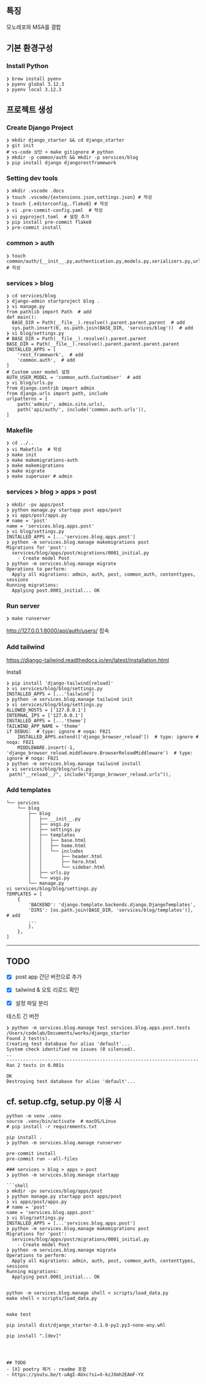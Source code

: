 ## 특징
모노레포와 MSA를 결합

## 기본 환경구성
### Install Python
```shell
❯ brew install pyenv
❯ pyenv global 3.12.3
❯ pyenv local 3.12.3
```

## 프로젝트 생성
### Create Django Project
```shell
❯ mkdir django_starter && cd django_starter
❯ git init
# vs-code 상단 > make gitignore # python
❯ mkdir -p common/auth && mkdir -p services/blog
❯ pip install django djangorestframework
```

### Setting dev tools
```shell
❯ mkdir .vscode .docs
❯ touch .vscode/{extensions.json,settings.json} # 작성
❯ touch {.editorconfig,.flake8} # 작성
❯ vi .pre-commit-config.yaml  # 작성
❯ vi pyproject.toml  # 설정 추가
❯ pip install pre-commit flake8
❯ pre-commit install
```

### common > auth
```shell
❯ touch common/auth/{__init__.py,authentication.py,models.py,serializers.py,urls.py,views.py,tests.py,apps.py,admin.py} # 작성
```

### services > blog
```shell
❯ cd services/blog
❯ django-admin startproject blog .
❯ vi manage.py
from pathlib import Path  # add
def main():
  BASE_DIR = Path(__file__).resolve().parent.parent.parent  # add
  sys.path.insert(0, os.path.join(BASE_DIR, 'services/blog'))  # add
❯ vi blog/settings.py
# BASE_DIR = Path(__file__).resolve().parent.parent
BASE_DIR = Path(__file__).resolve().parent.parent.parent.parent
INSTALLED_APPS = [
    'rest_framework',  # add
    'common.auth',  # add
]
# Custom user model 설정
AUTH_USER_MODEL = 'common_auth.CustomUser'  # add
❯ vi blog/urls.py
from django.contrib import admin
from django.urls import path, include
urlpatterns = [
    path('admin/', admin.site.urls),
    path('api/auth/', include('common.auth.urls')),
]
```

### Makefile
```shell
❯ cd ../..
❯ vi Makefile  # 작성
❯ make init
❯ make makemigrations-auth
❯ make makemigrations
❯ make migrate
❯ make superuser # admin
```

### services > blog > apps > post
```shell
❯ mkdir -pv apps/post
❯ python manage.py startapp post apps/post
❯ vi apps/post/apps.py
# name = 'post'
name = 'services.blog.apps.post'
❯ vi blog/settings.py
INSTALLED_APPS = [...'services.blog.apps.post']
❯ python -m services.blog.manage makemigrations post
Migrations for 'post':
  services/blog/apps/post/migrations/0001_initial.py
    - Create model Post
❯ python -m services.blog.manage migrate
Operations to perform:
  Apply all migrations: admin, auth, post, common_auth, contenttypes, sessions
Running migrations:
  Applying post.0001_initial... OK
```

### Run server
```shell
❯ make runserver
```
http://127.0.0.1:8000/api/auth/users/ 접속


### Add tailwind

https://django-tailwind.readthedocs.io/en/latest/installation.html

Install
```shell
❯ pip install 'django-tailwind[reload]'
❯ vi services/blog/blog/settings.py
INSTALLED_APPS = [...'tailwind']
❯ python -m services.blog.manage tailwind init
❯ vi services/blog/blog/settings.py
ALLOWED_HOSTS = ['127.0.0.1']
INTERNAL_IPS = ['127.0.0.1']
INSTALLED_APPS = [...'theme']
TAILWIND_APP_NAME = 'theme'
if DEBUG:  # type: ignore # noqa: F821
    INSTALLED_APPS.extend(['django_browser_reload'])  # type: ignore # noqa: F821
    MIDDLEWARE.insert(-1, 'django_browser_reload.middleware.BrowserReloadMiddleware')  # type: ignore # noqa: F821
❯ python -m services.blog.manage tailwind install
❯ vi services/blog/blog/urls.py
 path("__reload__/", include("django_browser_reload.urls")),
```


### Add templates
```shell
└── services
    └── blog
        ├── blog
        │   ├── __init__.py
        │   ├── asgi.py
        │   ├── settings.py
        │   ├── templates
        │   │   ├── base.html
        │   │   ├── home.html
        │   │   └── includes
        │   │       ├── header.html
        │   │       ├── hero.html
        │   │       └── sidebar.html
        │   ├── urls.py
        │   └── wsgi.py
        └── manage.py
vi services/blog/blog/settings.py
TEMPLATES = [
    {
        'BACKEND': 'django.template.backends.django.DjangoTemplates',
        'DIRS': [os.path.join(BASE_DIR, 'services/blog/templates')],  # add
        ...
        },
    },
]
```




----
## TODO
- [x] post app 간단 버전으로 추가
- [x] tailwind & 오토 리로드 확인
- [x] 설정 파일 분리


테스트 긴 버전
```shell
❯ python -m services.blog.manage test services.blog.apps.post.tests
/Users/codelab/Documents/works/django_starter
Found 2 test(s).
Creating test database for alias 'default'...
System check identified no issues (0 silenced).
..
----------------------------------------------------------------------
Ran 2 tests in 0.001s

OK
Destroying test database for alias 'default'...
```



## cf. setup.cfg, setup.py 이용 시
```shell
python -m venv .venv
source .venv/bin/activate  # macOS/Linux
# pip install -r requirements.txt

pip install .
❯ python -m services.blog.manage runserver

pre-commit install
pre-commit run --all-files
```



```shell
### services > blog > apps > post
❯ python -m services.blog.manage startapp

```shell
❯ mkdir -pv services/blog/apps/post
❯ python manage.py startapp post apps/post
❯ vi apps/post/apps.py
# name = 'post'
name = 'services.blog.apps.post'
❯ vi blog/settings.py
INSTALLED_APPS = [...'services.blog.apps.post']
❯ python -m services.blog.manage makemigrations post
Migrations for 'post':
  services/blog/apps/post/migrations/0001_initial.py
    - Create model Post
❯ python -m services.blog.manage migrate
Operations to perform:
  Apply all migrations: admin, auth, post, common_auth, contenttypes, sessions
Running migrations:
  Applying post.0001_initial... OK


python -m services.blog.manage shell < scripts/load_data.py
make shell < scripts/load_data.py


make test

pip install dist/django_starter-0.1.0-py2.py3-none-any.whl

pip install ".[dev]"
```



```



## TODO
- [X] poetry 제거 - readme 포함
- https://youtu.be/t-uAgI-AUxc?si=X-kzJXmh2EAmF-YX